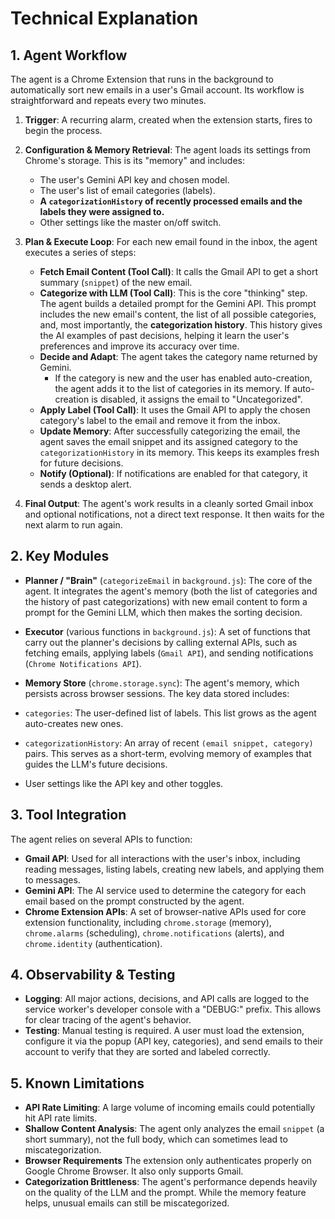 # Technical Explanation

## 1. Agent Workflow

The agent is a Chrome Extension that runs in the background to automatically sort new emails in a user's Gmail account. Its workflow is straightforward and repeats every two minutes.

1. **Trigger**: A recurring alarm, created when the extension starts, fires to begin the process.

2. **Configuration & Memory Retrieval**: The agent loads its settings from Chrome's storage. This is its "memory" and includes:

    * The user's Gemini API key and chosen model.
    * The user's list of email categories (labels).
    * **A `categorizationHistory` of recently processed emails and the labels they were assigned to.**
    * Other settings like the master on/off switch.

3. **Plan & Execute Loop**: For each new email found in the inbox, the agent executes a series of steps:

    * **Fetch Email Content (Tool Call)**: It calls the Gmail API to get a short summary (`snippet`) of the new email.
    * **Categorize with LLM (Tool Call)**: This is the core "thinking" step. The agent builds a detailed prompt for the Gemini API. This prompt includes the new email's content, the list of all possible categories, and, most importantly, the **categorization history**. This history gives the AI examples of past decisions, helping it learn the user's preferences and improve its accuracy over time.
    * **Decide and Adapt**: The agent takes the category name returned by Gemini.
        * If the category is new and the user has enabled auto-creation, the agent adds it to the list of categories in its memory.
          If auto-creation is disabled, it assigns the email to "Uncategorized".
    * **Apply Label (Tool Call)**: It uses the Gmail API to apply the chosen category's label to the email and remove it from the inbox.
    * **Update Memory**: After successfully categorizing the email, the agent saves the email snippet and its assigned category to the `categorizationHistory` in its memory. This keeps its examples fresh for future decisions.
    * **Notify (Optional)**: If notifications are enabled for that category, it sends a desktop alert.

4. **Final Output**: The agent's work results in a cleanly sorted Gmail inbox and optional notifications, not a direct text response. It then waits for the next alarm to run again.

## 2. Key Modules

* **Planner / "Brain"** (`categorizeEmail` in `background.js`): The core of the agent. It integrates the agent's memory (both the list of categories and the history of past categorizations) with new email content to form a prompt for the Gemini LLM, which then makes the sorting decision.

* **Executor** (various functions in `background.js`): A set of functions that carry out the planner's decisions by calling external APIs, such as fetching emails, applying labels (`Gmail API`), and sending notifications (`Chrome Notifications API`).

* **Memory Store** (`chrome.storage.sync`): The agent's memory, which persists across browser sessions. The key data stored includes:
* `categories`: The user-defined list of labels. This list grows as the agent auto-creates new ones.
* `categorizationHistory`: An array of recent `(email snippet, category)` pairs. This serves as a short-term, evolving memory of examples that guides the LLM's future decisions.
* User settings like the API key and other toggles.

## 3. Tool Integration

The agent relies on several APIs to function:

* **Gmail API**: Used for all interactions with the user's inbox, including reading messages, listing labels, creating new labels, and applying them to messages.
* **Gemini API**: The AI service used to determine the category for each email based on the prompt constructed by the agent.
* **Chrome Extension APIs**: A set of browser-native APIs used for core extension functionality, including `chrome.storage` (memory), `chrome.alarms` (scheduling), `chrome.notifications` (alerts), and `chrome.identity` (authentication).

## 4. Observability & Testing

* **Logging**: All major actions, decisions, and API calls are logged to the service worker's developer console with a "DEBUG:" prefix. This allows for clear tracing of the agent's behavior.
* **Testing**: Manual testing is required. A user must load the extension, configure it via the popup (API key, categories), and send emails to their account to verify that they are sorted and labeled correctly.

## 5. Known Limitations

* **API Rate Limiting**: A large volume of incoming emails could potentially hit API rate limits.
* **Shallow Content Analysis**: The agent only analyzes the email `snippet` (a short summary), not the full body, which can sometimes lead to miscategorization.
* **Browser Requirements** The extension only authenticates properly on Google Chrome Browser. It also only supports Gmail.
* **Categorization Brittleness**: The agent's performance depends heavily on the quality of the LLM and the prompt. While the memory feature helps, unusual emails can still be miscategorized.
